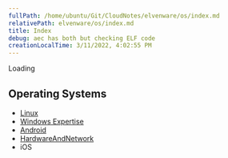 ```yaml
---
fullPath: /home/ubuntu/Git/CloudNotes/elvenware/os/index.md
relativePath: elvenware/os/index.md
title: Index
debug: aec has both but checking ELF code
creationLocalTime: 3/11/2022, 4:02:55 PM
---
```


<!-- toc -->
<!-- tocstop -->


<div id="cse" style="width: 100%;">Loading</div>
<script src="http://www.google.com/jsapi" type="text/javascript"></script>
<script type="text/javascript">
  google.load('search', '1', {language : 'en', style : google.loader.themes.SHINY});
  google.setOnLoadCallback(function() {
    var customSearchOptions = {};  var customSearchControl = new google.search.CustomSearchControl(
      '006520483987871122554:py0twz4esgu', customSearchOptions);
    customSearchControl.setResultSetSize(google.search.Search.FILTERED_CSE_RESULTSET);
    customSearchControl.draw('cse');
  }, true);
</script>

## Operating Systems

- [Linux](linux)
- [Windows Expertise](windows/index.html)
- [Android](Android/index.html)
-	[HardwareAndNetwork](Computers/Hardware.html)
- iOS
